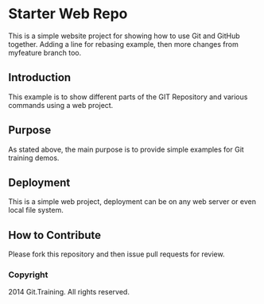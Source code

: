 # Starter Web Repo

This is a simple website project for showing how to use Git and GitHub together. Adding a line for rebasing example, then more changes from myfeature branch too.

## Introduction
This example is to show different parts of the GIT Repository and various commands using a web project.

## Purpose

As stated above, the main purpose is to provide simple examples for Git training demos.

## Deployment
This is a simple web project, deployment can be on any web server or even local file system.

## How to Contribute

Please fork this repository and then issue pull requests for review.

### Copyright

2014 Git.Training. All rights reserved.